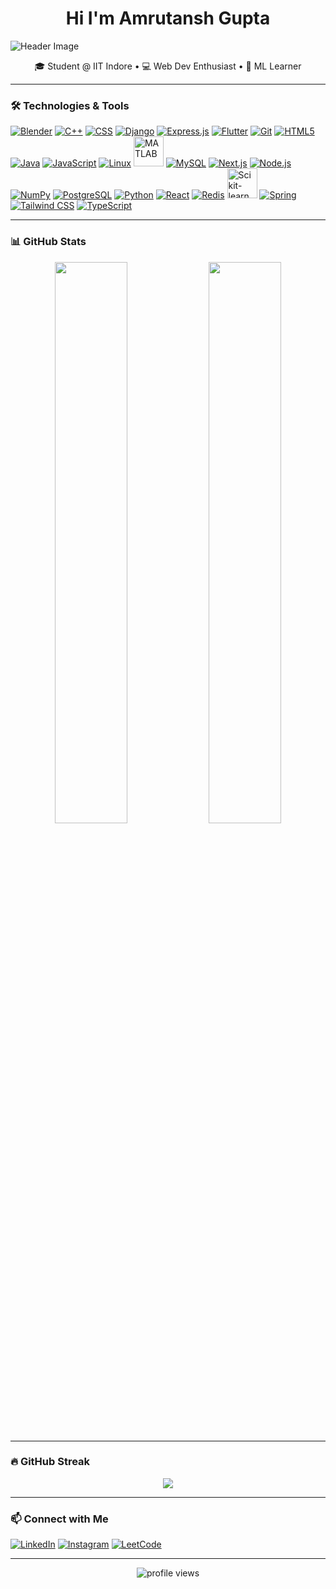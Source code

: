 
<h1 align="center">Hi I'm Amrutansh Gupta</h1>



![Header Image](https://repository-images.githubusercontent.com/588181932/e36ec678-7984-4cdd-8e4c-a3932772ff8e)




<p align="center">🎓 Student @ IIT Indore • 💻 Web Dev Enthusiast • 🤖 ML Learner</p>

---

### 🛠️ Technologies & Tools
<p align="left">
  <!-- Top Row -->
  <a href="https://www.blender.org/"><img src="https://img.icons8.com/color/48/blender-3d.png" alt="Blender" /></a>
  <a href="https://isocpp.org/"><img src="https://img.icons8.com/color/48/c-plus-plus-logo.png" alt="C++" /></a>
  <a href="https://developer.mozilla.org/en-US/docs/Web/CSS"><img src="https://img.icons8.com/color/48/css3.png" alt="CSS" /></a>
  <a href="https://www.djangoproject.com/"><img src="https://img.icons8.com/external-tal-revivo-color-tal-revivo/48/django.png" alt="Django" /></a>
  <a href="https://expressjs.com/"><img src="https://img.icons8.com/ios-filled/48/ffffff/express-js.png" alt="Express.js" /></a>
  <a href="https://flutter.dev/"><img src="https://img.icons8.com/color/48/flutter.png" alt="Flutter" /></a>
  <a href="https://git-scm.com/"><img src="https://img.icons8.com/color/48/git.png" alt="Git" /></a>
  <a href="https://html.spec.whatwg.org/"><img src="https://img.icons8.com/color/48/html-5--v1.png" alt="HTML5" /></a>
  <a href="https://www.java.com/"><img src="https://img.icons8.com/color/48/java-coffee-cup-logo.png" alt="Java" /></a>
  <a href="https://developer.mozilla.org/en-US/docs/Web/JavaScript"><img src="https://img.icons8.com/color/48/javascript--v1.png" alt="JavaScript" /></a>
  <a href="https://www.linux.org/"><img src="https://img.icons8.com/color/48/linux.png" alt="Linux" /></a>
  <a href="https://www.mathworks.com/products/matlab.html"><img src="https://upload.wikimedia.org/wikipedia/commons/2/21/Matlab_Logo.png" alt="MATLAB" width="48" height="48" /></a>
  <a href="https://www.mysql.com/"><img src="https://img.icons8.com/fluency/48/mysql-logo.png" alt="MySQL" /></a>
  <a href="https://nextjs.org/"><img src="https://img.icons8.com/fluency-systems-filled/48/ffffff/nextjs.png" alt="Next.js" /></a>
  <a href="https://nodejs.org/"><img src="https://img.icons8.com/fluency/48/node-js.png" alt="Node.js" /></a>
  <a href="https://numpy.org/"><img src="https://img.icons8.com/color/48/numpy.png" alt="NumPy" /></a>
  <a href="https://www.postgresql.org/"><img src="https://img.icons8.com/color/48/postgreesql.png" alt="PostgreSQL" /></a>
  <a href="https://www.python.org/"><img src="https://img.icons8.com/color/48/python--v1.png" alt="Python" /></a>
  <a href="https://reactjs.org/"><img src="https://img.icons8.com/color/48/react-native.png" alt="React" /></a>
  <a href="https://redis.io/"><img src="https://img.icons8.com/color/48/redis.png" alt="Redis" /></a>
  <a href="https://scikit-learn.org/"><img src="https://upload.wikimedia.org/wikipedia/commons/0/05/Scikit_learn_logo_small.svg" alt="Scikit-learn" width="48" height="48" /></a>
  <a href="https://spring.io/"><img src="https://img.icons8.com/color/48/spring-logo.png" alt="Spring" /></a>
  <a href="https://tailwindcss.com/"><img src="https://img.icons8.com/color/48/tailwind_css.png" alt="Tailwind CSS" /></a>
  <a href="https://typescriptlang.org/"><img src="https://img.icons8.com/color/48/typescript.png" alt="TypeScript" /></a>
</p>


---

### 📊 GitHub Stats
<p align="center">
  <img src="https://github-readme-stats.vercel.app/api?username=AmrutanshGupta&show_icons=true&theme=tokyonight" width="48%">
  <img src="https://github-readme-stats.vercel.app/api/top-langs/?username=AmrutanshGupta&layout=compact&theme=tokyonight" width="48%">
</p>

---

### 🔥 GitHub Streak
<p align="center">
  <img src="https://streak-stats.demolab.com?user=AmrutanshGupta&theme=tokyonight" />
</p>

---

### 📫 Connect with Me
<p align="left">
  <a href="https://www.linkedin.com/in/amrutansh-gupta-0728442b4/" target="_blank"><img alt="LinkedIn" src="https://img.shields.io/badge/-LinkedIn-0077B5?style=flat-square&logo=linkedin&logoColor=white" /></a>
  <a href="https://www.instagram.com/amrutansh_gupta/" target="_blank"><img alt="Instagram" src="https://img.shields.io/badge/-Instagram-E4405F?style=flat-square&logo=instagram&logoColor=white" /></a>
  <a href="https://leetcode.com/u/amrutansh_codes/" target="_blank"><img alt="LeetCode" src="https://img.shields.io/badge/-LeetCode-FFA116?style=flat-square&logo=leetcode&logoColor=white" /></a>
</p>

---

<!-- Optional: View Counter -->
<p align="center">
  <img src="https://komarev.com/ghpvc/?username=AmrutanshGupta&label=Profile%20views&color=blueviolet&style=flat" alt="profile views"/>
</p>



